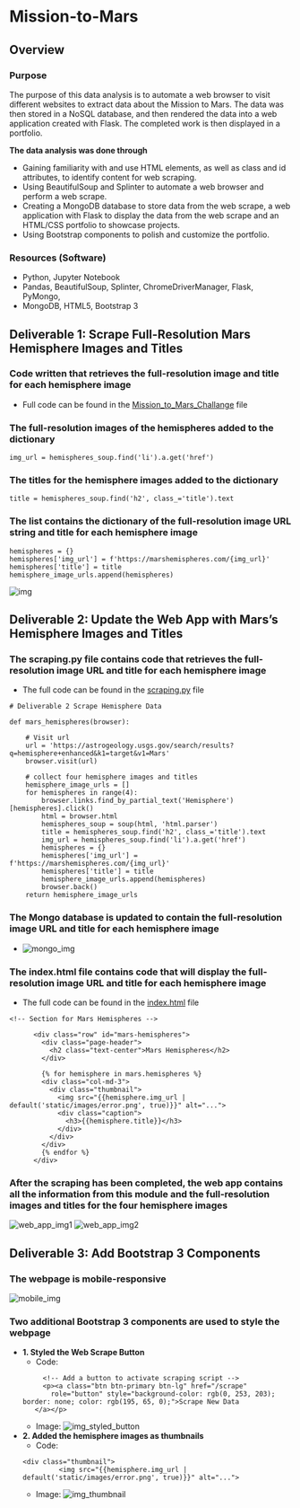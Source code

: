 # Mission-to-Mars

## Overview

### Purpose
The purpose of this data analysis is to automate a web browser to visit different websites to extract data about the Mission to Mars. The data was then stored in a NoSQL database, and then rendered the data into a web application created with Flask. The completed work is then displayed in a portfolio.

**The data analysis was done through**
- Gaining familiarity with and use HTML elements, as well as class and id attributes, to identify content for web scraping. 
- Using BeautifulSoup and Splinter to automate a web browser and perform a web scrape.
- Creating a MongoDB database to store data from the web scrape, a web application with Flask to display the data from the web scrape and an HTML/CSS portfolio to showcase projects.
- Using Bootstrap components to polish and customize the portfolio.

### Resources (Software)
- Python, Jupyter Notebook
- Pandas, BeautifulSoup, Splinter, ChromeDriverManager, Flask, PyMongo, 
- MongoDB, HTML5, Bootstrap 3



## Deliverable 1: Scrape Full-Resolution Mars Hemisphere Images and Titles
### Code written that retrieves the full-resolution image and title for each hemisphere image
- Full code can be found in the [Mission_to_Mars_Challange](https://github.com/pfrivas/Mission-to-Mars/blob/main/Mission_to_Mars_Challenge.ipynb) file

### The full-resolution images of the hemispheres added to the dictionary
```
img_url = hemispheres_soup.find('li').a.get('href')
```
### The titles for the hemisphere images added to the dictionary
```
title = hemispheres_soup.find('h2', class_='title').text
```
### The list contains the dictionary of the full-resolution image URL string and title for each hemisphere image
```
hemispheres = {}
hemispheres['img_url'] = f'https://marshemispheres.com/{img_url}'
hemispheres['title'] = title
hemisphere_image_urls.append(hemispheres)
```
![img](https://github.com/pfrivas/Mission-to-Mars/blob/main/Resources/Hemisphere%20Dictionary%20List.png)



## Deliverable 2: Update the Web App with Mars’s Hemisphere Images and Titles

### The scraping.py file contains code that retrieves the full-resolution image URL and title for each hemisphere image
- The full code can be found in the [scraping.py](https://github.com/pfrivas/Mission-to-Mars/blob/main/scraping.py) file
```
# Deliverable 2 Scrape Hemisphere Data

def mars_hemispheres(browser):

    # Visit url
    url = 'https://astrogeology.usgs.gov/search/results?q=hemisphere+enhanced&k1=target&v1=Mars'
    browser.visit(url)

    # collect four hemisphere images and titles
    hemisphere_image_urls = []
    for hemispheres in range(4):
        browser.links.find_by_partial_text('Hemisphere')[hemispheres].click()
        html = browser.html
        hemispheres_soup = soup(html, 'html.parser')
        title = hemispheres_soup.find('h2', class_='title').text
        img_url = hemispheres_soup.find('li').a.get('href')
        hemispheres = {}
        hemispheres['img_url'] = f'https://marshemispheres.com/{img_url}'
        hemispheres['title'] = title
        hemisphere_image_urls.append(hemispheres)
        browser.back()
    return hemisphere_image_urls
```

### The Mongo database is updated to contain the full-resolution image URL and title for each hemisphere image
- ![mongo_img](https://github.com/pfrivas/Mission-to-Mars/blob/main/Resources/MongoDB%20Code%20(Hemisphere%20Images).png)

### The index.html file contains code that will display the full-resolution image URL and title for each hemisphere image
- The full code can be found in the [index.html](https://github.com/pfrivas/Mission-to-Mars/blob/main/templates/index.html) file
```
<!-- Section for Mars Hemispheres -->
      
      <div class="row" id="mars-hemispheres">
        <div class="page-header">
          <h2 class="text-center">Mars Hemispheres</h2>
        </div>

        {% for hemisphere in mars.hemispheres %}
        <div class="col-md-3">
          <div class="thumbnail">
            <img src="{{hemisphere.img_url | default('static/images/error.png', true)}}" alt="...">
            <div class="caption">
              <h3>{{hemisphere.title}}</h3>
            </div>
          </div>
        </div>
        {% endfor %}
      </div>
```

### After the scraping has been completed, the web app contains all the information from this module and the full-resolution images and titles for the four hemisphere images
![web_app_img1](https://github.com/pfrivas/Mission-to-Mars/blob/main/Resources/HTML%20Flask%20Web%20App.1.png)
![web_app_img2](https://github.com/pfrivas/Mission-to-Mars/blob/main/Resources/HTML%20Flask%20Web%20App.2.png)



## Deliverable 3: Add Bootstrap 3 Components

### The webpage is mobile-responsive
![mobile_img](https://github.com/pfrivas/Mission-to-Mars/blob/main/Resources/Flask%20Web%20App%20(Mobile).png)

### Two additional Bootstrap 3 components are used to style the webpage
- **1. Styled the Web Scrape Button**
   - Code:
   ```
        <!-- Add a button to activate scraping script -->
        <p><a class="btn btn-primary btn-lg" href="/scrape"
          role="button" style="background-color: rgb(0, 253, 203); border: none; color: rgb(195, 65, 0);">Scrape New Data
      </a></p>
   ```
   - Image:
   ![img_styled_button](https://github.com/pfrivas/Mission-to-Mars/blob/main/Resources/Styled%20Button.png)
- **2. Added the hemisphere images as thumbnails**
   - Code:
   ```
   <div class="thumbnail">
            <img src="{{hemisphere.img_url | default('static/images/error.png', true)}}" alt="...">
   ```
   - Image:
   ![img_thumbnail](https://github.com/pfrivas/Mission-to-Mars/blob/main/Resources/Hemisphere%20as%20Thumbnails.png)
